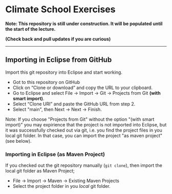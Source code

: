 # Climate School Exercises


**Note: This repository is still under construction. It will be populated until the start of the lecture.**

**(Check back and pull updates if you are curious)**

------


## Importing in Eclipse from GitHub

Import this git repository into Eclipse and start working.

- Got to this repository on GitHub
- Click on “Clone or download” and copy the URL to your clipboard.
- Go to Eclipse and select File -> Import -> Git -> Projects from Git **(with smart import)**.
- Select “Clone URI” and paste the GitHub URL from step 2.
- Select "main", then Next -> Next -> Finish.

Note: If you choose "Projects from Git" without the option "(with smart import)" you may expirience that
the project is not imported into Eclipse, but it was successfully checked out via git, i.e. you
find the project files in you local git folder. In that case, you can import the project "as maven project"
(see below).

### Importing in Eclipse (as Maven Project)

If you checked out the git repository manually (`git clone`), then import
the local git folder as Maven Project;

- File -> Import -> Maven -> Existing Maven Projects
- Select the project folder in you *local* git folder.
